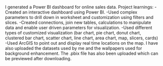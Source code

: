 I generated a Power BI dashboard for online sales data.
Project learnings:
-Created an interactive dashboard using Power BI.
-Used complex parameters to drill down in worksheet and customization using filters and slices.
-Created connections, join new tables, calculations to manipulate data and enable user driven parameters for visualization.
-Used different types of customized visualization (bar chart, pie chart, donut chart, clustered bar chart, scatter chart, line chart, area chart, map, slicers, cards)
-Used ArcGIS to point out and display real time locations on the map.
I have also uploaded the datasets used by me and the wallpapers used for background enhancement.
The .pbix file has also been uploaded which can be previewed after downloading.

